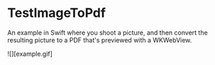 # TestImageToPdf

An example in Swift where you shoot a picture, and then convert the resulting
picture to a PDF that's previewed with a WKWebView.

![][example.gif]
